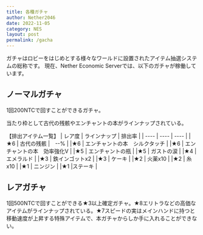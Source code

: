 ```yaml
---
title: 各種ガチャ
author: Nether2046
date: 2022-11-05
category: NES
layout: post
permalink: /gacha
---
```


ガチャはロビーをはじめとする様々なワールドに設置されたアイテム抽選システムの総称です。
現在、Nether Economic Serverでは、以下のガチャが稼働しています。


## ノーマルガチャ
1回200NTCで回すことができるガチャ。

当たり枠として古代の残骸やエンチャントの本がラインナップされている。


【排出アイテム一覧】
| レア度	| ラインナップ | 排出率 |
| ---- | ---- | ---- |
|★6	| 古代の残骸	|　--% |
|★6	| エンチャントの本　シルクタッチ	|
|★6	| エンチャントの本　効率強化Ⅴ |
|★5	| エンチャントの瓶 |
|★5	| ガストの涙	|
|★4	| エメラルド	|
|★3	| 鉄インゴットx2	|
|★3	| ケーキ	|
|★2	| 火薬x10	|
|★2	| 糸x10	|
|★1	| ニンジン	|
|★1	|ステーキ	|



## レアガチャ
1回500NTCで回すことができる★3以上確定ガチャ。★8エリトラなどの高価なアイテムがラインナップされている。★7スピードの実はメインハンドに持つと移動速度が上昇する特殊アイテムで、本ガチャからしか手に入れることができない。

